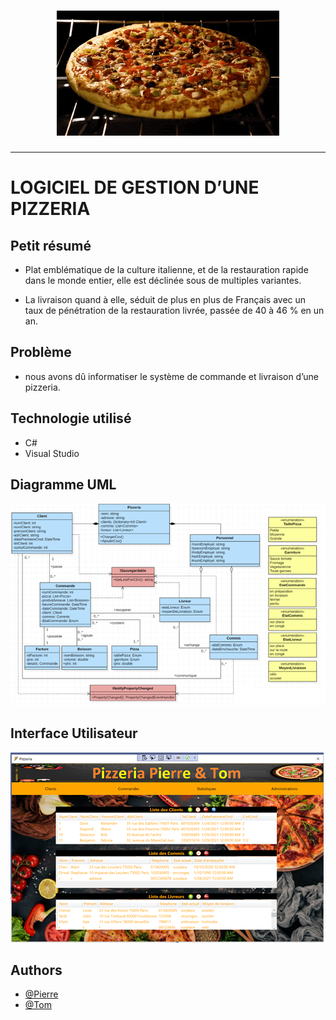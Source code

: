 <h1 align="center">
  <img src="./static/pizza.gif" alt="Bikes" />
</h1>

---

# LOGICIEL DE GESTION D’UNE PIZZERIA

## Petit résumé

- Plat emblématique de la culture italienne, et de la restauration rapide dans le monde entier, elle est déclinée sous de multiples variantes.

- La livraison quand à elle, séduit de plus en plus de Français avec un taux de pénétration de la restauration livrée, passée de 40 à 46 % en un an.

## Problème

-  nous avons dû informatiser le système de commande et livraison d’une pizzeria.

## Technologie utilisé
- C#
- Visual Studio

## Diagramme UML
<img src="./static/UML.png" alt="Bikes" />

## Interface Utilisateur
<img src="./static/logiciel.png" alt="Bikes" />

## Authors

- [@Pierre](https://github.com/Pierre-Portfolio)
- [@Tom](https://github.com/Flaye)
